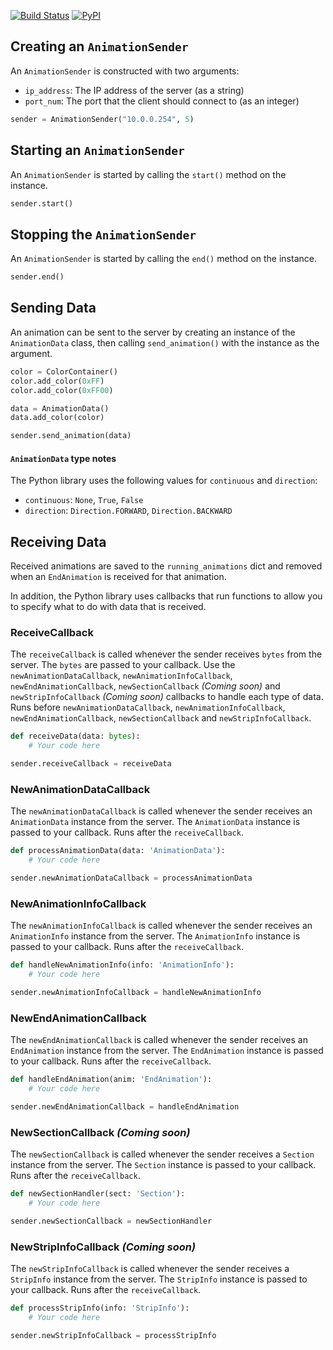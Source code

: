 [![Build Status](https://travis-ci.com/AnimatedLEDStrip/client-python.svg?branch=master)](https://travis-ci.com/AnimatedLEDStrip/client-python)
[![PyPI](https://img.shields.io/pypi/v/animatedledstrip-client.svg)](https://pypi.python.org/pypi/animatedledstrip-client)

## Creating an `AnimationSender`
An `AnimationSender` is constructed with two arguments:
- `ip_address`: The IP address of the server (as a string)
- `port_num`: The port that the client should connect to (as an integer)

```python
sender = AnimationSender("10.0.0.254", 5)
```

## Starting an `AnimationSender`
An `AnimationSender` is started by calling the `start()` method on the instance.

```python
sender.start()
```

## Stopping the `AnimationSender`
An `AnimationSender` is started by calling the `end()` method on the instance.

```python
sender.end()
```

## Sending Data
An animation can be sent to the server by creating an instance of the `AnimationData` class, then calling `send_animation()` with the instance as the argument.

```python
color = ColorContainer()
color.add_color(0xFF)
color.add_color(0xFF00)

data = AnimationData()
data.add_color(color)

sender.send_animation(data)
```

#### `AnimationData` type notes
The Python library uses the following values for `continuous` and `direction`:
- `continuous`: `None`, `True`, `False`
- `direction`: `Direction.FORWARD`, `Direction.BACKWARD`

## Receiving Data
Received animations are saved to the `running_animations` dict and removed when an `EndAnimation` is received for that animation.

In addition, the Python library uses callbacks that run functions to allow you to specify what to do with data that is received.

### ReceiveCallback
The `receiveCallback` is called whenever the sender receives `bytes` from the server.
The `bytes` are passed to your callback.
Use the `newAnimationDataCallback`, `newAnimationInfoCallback`, `newEndAnimationCallback`, `newSectionCallback` *(Coming soon)* and `newStripInfoCallback` *(Coming soon)* callbacks to handle each type of data.
Runs before `newAnimationDataCallback`, `newAnimationInfoCallback`, `newEndAnimationCallback`, `newSectionCallback` and `newStripInfoCallback`.

```python
def receiveData(data: bytes):
    # Your code here

sender.receiveCallback = receiveData
```

### NewAnimationDataCallback
The `newAnimationDataCallback` is called whenever the sender receives an `AnimationData` instance from the server.
The `AnimationData` instance is passed to your callback.
Runs after the `receiveCallback`.

```python
def processAnimationData(data: 'AnimationData'):
    # Your code here

sender.newAnimationDataCallback = processAnimationData
```

### NewAnimationInfoCallback
The `newAnimationInfoCallback` is called whenever the sender receives an `AnimationInfo` instance from the server.
The `AnimationInfo` instance is passed to your callback.
Runs after the `receiveCallback`.

```python
def handleNewAnimationInfo(info: 'AnimationInfo'):
    # Your code here

sender.newAnimationInfoCallback = handleNewAnimationInfo
```

### NewEndAnimationCallback
The `newEndAnimationCallback` is called whenever the sender receives an `EndAnimation` instance from the server.
The `EndAnimation` instance is passed to your callback.
Runs after the `receiveCallback`.

```python
def handleEndAnimation(anim: 'EndAnimation'):
    # Your code here

sender.newEndAnimationCallback = handleEndAnimation
```

### NewSectionCallback *(Coming soon)*
The `newSectionCallback` is called whenever the sender receives a `Section` instance from the server.
The `Section` instance is passed to your callback.
Runs after the `receiveCallback`.

```python
def newSectionHandler(sect: 'Section'):
    # Your code here

sender.newSectionCallback = newSectionHandler
```

### NewStripInfoCallback *(Coming soon)*
The `newStripInfoCallback` is called whenever the sender receives a `StripInfo` instance from the server.
The `StripInfo` instance is passed to your callback.
Runs after the `receiveCallback`.

```python
def processStripInfo(info: 'StripInfo'):
    # Your code here

sender.newStripInfoCallback = processStripInfo
```
